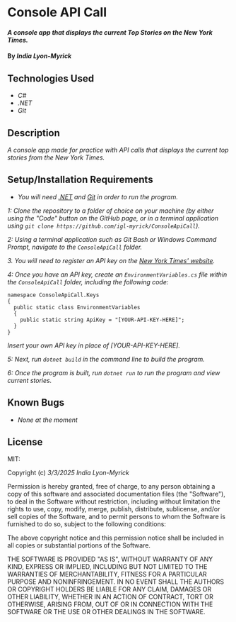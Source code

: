 # Console API Call

#### _A console app that displays the current Top Stories on the New York Times._

#### By _**India Lyon-Myrick**_

## Technologies Used

* _C#_
* _.NET_
* _Git_

## Description

_A console app made for practice with API calls that displays the current top stories from the New York Times._

## Setup/Installation Requirements

* _You will need [.NET](https://dotnet.microsoft.com/en-us/download/dotnet/6.0) and [Git](https://git-scm.com/downloads/) in order to run the program._

_1: Clone the repository to a folder of choice on your machine (by either using the "Code" button on the GitHub page, or in a terminal application using `git clone https://github.com/igl-myrick/ConsoleApiCall`)._

_2: Using a terminal application such as Git Bash or Windows Command Prompt, navigate to the `ConsoleApiCall` folder._

_3. You will need to register an API key on the [New York Times' website](https://developer.nytimes.com/)._

_4: Once you have an API key, create an `EnvironmentVariables.cs` file within the `ConsoleApiCall` folder, including the following code:_

```
namespace ConsoleApiCall.Keys
{
  public static class EnvironmentVariables
  {
    public static string ApiKey = "[YOUR-API-KEY-HERE]";
  }
}
```

_Insert your own API key in place of [YOUR-API-KEY-HERE]._

_5: Next, run `dotnet build` in the command line to build the program._

_6: Once the program is built, run `dotnet run` to run the program and view current stories._

## Known Bugs

* _None at the moment_

## License

MIT:

Copyright (c) _3/3/2025_ _India Lyon-Myrick_

Permission is hereby granted, free of charge, to any person obtaining a copy of this software and associated documentation files (the "Software"), to deal in the Software without restriction, including without limitation the rights to use, copy, modify, merge, publish, distribute, sublicense, and/or sell copies of the Software, and to permit persons to whom the Software is furnished to do so, subject to the following conditions:

The above copyright notice and this permission notice shall be included in all copies or substantial portions of the Software.

THE SOFTWARE IS PROVIDED "AS IS", WITHOUT WARRANTY OF ANY KIND, EXPRESS OR IMPLIED, INCLUDING BUT NOT LIMITED TO THE WARRANTIES OF MERCHANTABILITY, FITNESS FOR A PARTICULAR PURPOSE AND NONINFRINGEMENT. IN NO EVENT SHALL THE AUTHORS OR COPYRIGHT HOLDERS BE LIABLE FOR ANY CLAIM, DAMAGES OR OTHER LIABILITY, WHETHER IN AN ACTION OF CONTRACT, TORT OR OTHERWISE, ARISING FROM, OUT OF OR IN CONNECTION WITH THE SOFTWARE OR THE USE OR OTHER DEALINGS IN THE SOFTWARE.